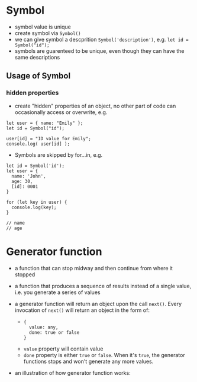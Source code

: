 # Symbol
- symbol value is unique
- create symbol via ```Symbol()```
- we can give symbol a descprition ```Symbol('description')```, e.g. ```let id = Symbol("id");```
- symbols are guarenteed to be unique, even though they can have the same descriptions

## Usage of Symbol
### hidden properties
- create "hidden" properties of an object, no other part of code can occasionally access or overwrite, e.g.
```
let user = { name: "Emily" };
let id = Symbol("id");

user[id] = "ID value for Emily";
console.log( user[id] );
```
- Symbols are skipped by for…in, e.g.
```
let id = Symbol('id');
let user = {
  name: 'John',
  age: 30,
  [id]: 0001
}

for (let key in user) {
  console.log(key);
}

// name
// age
```

# Generator function
- a function that can stop midway and then continue from where it stopped
- a function that produces a sequence of results instead of a single value, i.e. you generate a series of values
- a generator function will return an object upon the call ```next()```. Every invocation of ```next()``` will return an object in the form of:
  - ```
    {
      value: any,
      done: true or false
    }
    ``` 
  - ```value``` property will contain value
  - ```done``` property is either ```true``` or ```false```. When it's ```true```, the generator functions stops and won't generate any more values.  

- an illustration of how generator function works:
